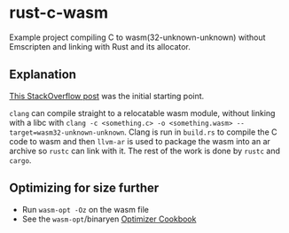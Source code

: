 # rust-c-wasm
Example project compiling C to wasm(32-unknown-unknown) without Emscripten and linking with Rust and its allocator.

## Explanation

[This StackOverflow post](https://stackoverflow.com/questions/51666736/how-do-i-use-a-c-library-in-a-rust-library-compiled-to-webassembly) was the initial starting point.

`clang` can compile straight to a relocatable wasm module, without linking with a libc with `clang -c <something.c> -o <something.wasm> --target=wasm32-unknown-unknown`.
Clang is run in `build.rs` to compile the C code to wasm and then `llvm-ar` is used to package the wasm into an ar archive so `rustc` can link with it.
The rest of the work is done by `rustc` and `cargo`.

## Optimizing for size further

- Run `wasm-opt -Oz` on the wasm file
- See the `wasm-opt`/binaryen [Optimizer Cookbook](https://github.com/WebAssembly/binaryen/wiki/Optimizer-Cookbook)
